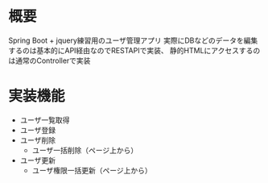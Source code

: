 # 概要
Spring Boot + jquery練習用のユーザ管理アプリ
実際にDBなどのデータを編集するのは基本的にAPI経由なのでRESTAPIで実装、
静的HTMLにアクセスするのは通常のControllerで実装

# 実装機能
- ユーザ一覧取得
- ユーザ登録
- ユーザ削除
    - ユーザ一括削除（ページ上から）
- ユーザ更新
    - ユーザ権限一括更新（ページ上から）